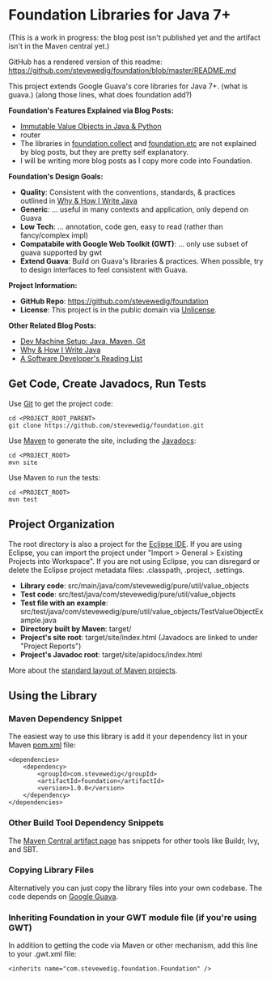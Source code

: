 Foundation Libraries for Java 7+
=============


(This is a work in progress: the blog post isn't published yet and the artifact isn't in the Maven central yet.)

GitHub has a rendered version of this readme: https://github.com/stevewedig/foundation/blob/master/README.md

This project extends Google Guava's core libraries for Java 7+. (what is guava.) (along those lines, what does foundation add?)

**Foundation's Features Explained via Blog Posts:**
* [Immutable Value Objects in Java & Python](http://stevewedig.com)
* router
* The libraries in [foundation.collect](https://github.com/stevewedig/foundation/tree/master/src/main/java/com/stevewedig/foundation/collect) and [foundation.etc](https://github.com/stevewedig/foundation/tree/master/src/main/java/com/stevewedig/foundation/etc) are not explained by blog posts, but they are pretty self explanatory.
* I will be writing more blog posts as I copy more code into Foundation.

**Foundation's Design Goals:**
* **Quality**: Consistent with the conventions, standards, & practices outlined in [Why & How I Write Java](http://stevewedig.com/2014/02/17/why-and-how-i-write-java/#how)
* **Generic**: ... useful in many contexts and application, only depend on Guava
* **Low Tech**: ... annotation, code gen, easy to read (rather than fancy/complex impl)
* **Compatabile with Google Web Toolkit (GWT)**: ... only use subset of guava supported by gwt
* **Extend Guava**: Build on Guava's libraries & practices. When possible, try to design interfaces to feel consistent with Guava.

**Project Information:**
* **GitHub Repo**: https://github.com/stevewedig/foundation
* **License**: This project is in the public domain via [Unlicense](http://unlicense.org).

**Other Related Blog Posts:**
* [Dev Machine Setup: Java, Maven, Git](http://stevewedig.com)
* [Why & How I Write Java](http://stevewedig.com/2014/02/17/why-and-how-i-write-java/)
* [A Software Developer's Reading List](http://stevewedig.com/2014/02/03/software-developers-reading-list/)

## Get Code, Create Javadocs, Run Tests

Use [Git](http://en.wikipedia.org/wiki/Git_(software)) to get the project code:

    cd <PROJECT_ROOT_PARENT>
    git clone https://github.com/stevewedig/foundation.git

Use [Maven](http://en.wikipedia.org/wiki/Apache_Maven) to generate the site, including the [Javadocs](http://en.wikipedia.org/wiki/Javadoc):

    cd <PROJECT_ROOT>
    mvn site

Use Maven to run the tests:
    
    cd <PROJECT_ROOT>
    mvn test

## Project Organization

The root directory is also a project for the [Eclipse IDE](http://en.wikipedia.org/wiki/Eclipse_(software)). If you are using Eclipse, you can import the project under "Import > General > Existing Projects into Workspace". If you are not using Eclipse, you can disregard or delete the Eclipse project metadata files: .classpath, .project, .settings.

* **Library code**: src/main/java/com/stevewedig/pure/util/value_objects
* **Test code**: src/test/java/com/stevewedig/pure/util/value_objects
* **Test file with an example**: src/test/java/com/stevewedig/pure/util/value_objects/TestValueObjectExample.java
* **Directory built by Maven**: target/
* **Project's site root**: target/site/index.html (Javadocs are linked to under "Project Reports")
* **Project's Javadoc root**: target/site/apidocs/index.html

More about the [standard layout of Maven projects](https://maven.apache.org/guides/introduction/introduction-to-the-standard-directory-layout.html).

## Using the Library

### Maven Dependency Snippet

The easiest way to use this library is add it your dependency list in your Maven [pom.xml](https://maven.apache.org/guides/introduction/introduction-to-the-pom.html) file:

    <dependencies>
        <dependency>
            <groupId>com.stevewedig</groupId>
            <artifactId>foundation</artifactId>
            <version>1.0.0</version>
        </dependency>
    </dependencies>

### Other Build Tool Dependency Snippets

The [Maven Central artifact page](http://search.maven.org/#artifactdetails%7Ccom.stevewedig%7Cfoundation%7C1.0.0%7Cjar) has snippets for other tools like Buildr, Ivy, and SBT.


### Copying Library Files

Alternatively you can just copy the library files into your own codebase. The code depends on [Google Guava](https://code.google.com/p/guava-libraries/).

### Inheriting Foundation in your GWT module file (if you're using GWT)

In addition to getting the code via Maven or other mechanism, add this line to your .gwt.xml file:

    <inherits name="com.stevewedig.foundation.Foundation" />


